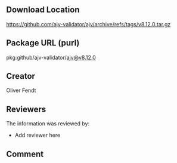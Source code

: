 ## Download Location

https://github.com/ajv-validator/ajv/archive/refs/tags/v8.12.0.tar.gz

## Package URL (purl)

pkg:github/ajv-validator/ajv@v8.12.0

## Creator

Oliver Fendt

## Reviewers

The information was reviewed by:

* Add reviewer here

## Comment

